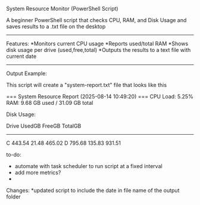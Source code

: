 System Resource Monitor (PowerShell Script)

A beginner PowerShell script that checks CPU, RAM, and Disk Usage and saves results to a .txt file on the desktop

---

Features:
*Monitors current CPU usage
*Reports used/total RAM
*Shows disk usage per drive (used,free,total)
*Outputs the results to a text file with current date

---

Output Example:

This script will create a "system-report.txt" file that looks like this 


=== System Resource Report (2025-08-14 10:49:20) ===
CPU Load: 5.25%
RAM: 9.68 GB used / 31.09 GB total

Disk Usage:

Drive UsedGB FreeGB TotalGB
----- ------ ------ -------
C     443.54  21.48  465.02
D     795.68 135.83  931.51















to-do:
- automate with task scheduler to run script at a fixed interval
- add more metrics?
- 

Changes:
*updated script to include the date in file name of the output folder
